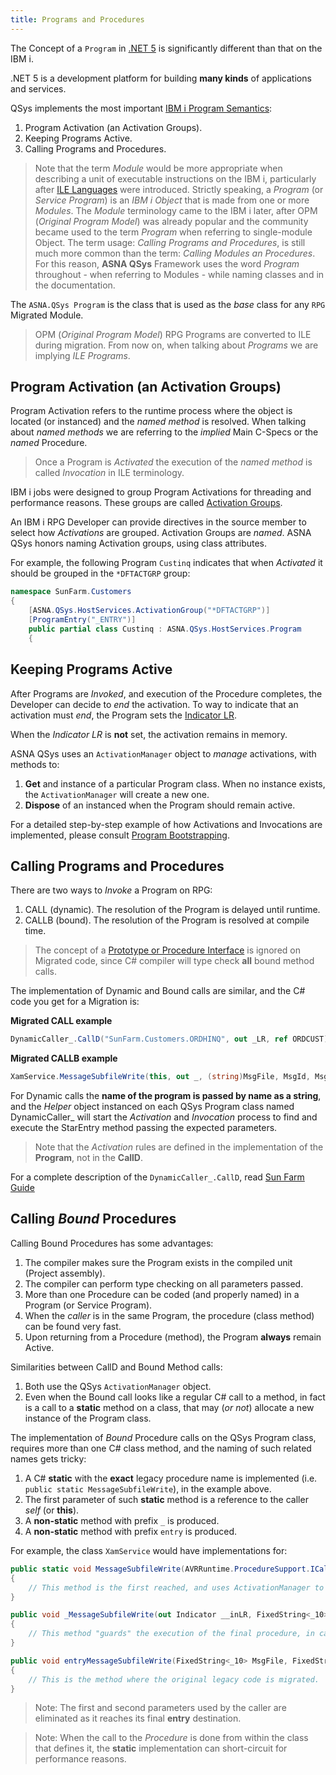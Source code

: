 ```yaml
---
title: Programs and Procedures
---
```


The Concept of a `Program` in [.NET 5](https://docs.microsoft.com/en-us/dotnet/core/introduction) is significantly different than that on the IBM i.

.NET 5 is a development platform for building **many kinds** of applications and services.

QSys implements the most important [IBM i Program Semantics](/concepts/background/ibmi-program):

1. Program Activation (an Activation Groups).
2. Keeping Programs Active.
3. Calling Programs and Procedures.

> Note that the term *Module* would be more appropriate when describing a unit of executable instructions on the IBM i, particularly after [ILE Languages](https://www.ibm.com/docs/en/i/7.3?topic=concepts-integrated-language-environment-introduction) were introduced. Strictly speaking, a *Program* (or *Service Program*) is an *IBM i Object* that is made from one or more *Modules*. The *Module* terminology came to the IBM i later, after OPM (*Original Program Model*) was already popular and the community became used to the term *Program* when referring to single-module Object. The term usage: *Calling Programs and Procedures*, is still much more common than the term: *Calling Modules an Procedures*. For this reason, **ASNA QSys** Framework uses the word *Program* throughout - when referring to Modules - while naming classes and in the documentation.

The `ASNA.QSys Program` is the class that is used as the *base* class for any `RPG` Migrated Module.

> OPM (*Original Program Model*) RPG Programs are converted to ILE during migration. From now on, when talking about *Programs* we are implying *ILE Programs*.

## Program Activation (an Activation Groups)

Program Activation refers to the runtime process where the object is located (or instanced) and the *named method* is resolved. When talking about *named methods* we are referring to the *implied* Main C-Specs or the *named* Procedure.

> Once a Program is *Activated* the execution of the *named method* is called *Invocation* in ILE terminology.

IBM i jobs were designed to group Program Activations for threading and performance reasons. These groups are called [Activation Groups](https://www.ibm.com/docs/en/i/7.2?topic=i-activation-groups-threads). 

An IBM i RPG Developer can provide directives in the source member to select how *Activations* are grouped. 
Activation Groups are *named*.
ASNA QSys honors naming Activation groups, using class attributes.

For example, the following Program `Custinq` indicates that when *Activated* it should be grouped in the `*DFTACTGRP` group:

```cs
namespace SunFarm.Customers
{
    [ASNA.QSys.HostServices.ActivationGroup("*DFTACTGRP")]
    [ProgramEntry("_ENTRY")]
    public partial class Custinq : ASNA.QSys.HostServices.Program
    {
```

## Keeping Programs Active

After Programs are *Invoked*, and execution of the Procedure completes, the Developer can decide to *end* the activation. To way to indicate that an activation must *end*, the Program sets the [Indicator LR](https://www.ibm.com/docs/en/i/7.4?topic=indicators-last-record-indicator-lr).

When the *Indicator LR* is **not** set, the activation remains in memory.

ASNA QSys uses an `ActivationManager` object to *manage* activations, with methods to:

1. **Get** and instance of a particular Program class. When no instance exists, the `ActivationManager` will create a new one.
2. **Dispose** of an instanced when the Program should remain active.

For a detailed step-by-step example of how Activations and Invocations are implemented, please consult [Program Bootstrapping](https://asna.github.io/SunFarm/program-bootstrap/).

## Calling Programs and Procedures

There are two ways to *Invoke* a Program on RPG:

1. CALL (dynamic). The resolution of the Program is delayed until runtime.
2. CALLB (bound).  The resolution of the Program is resolved at compile time.

> The concept of a [Prototype or Procedure Interface](https://www.ibm.com/docs/en/i/7.4?topic=parameters-procedure-interface) is ignored on Migrated code, since C# compiler will type check **all** bound method calls.

The implementation of Dynamic and Bound calls are similar, and the C# code you get for a Migration is:

**Migrated CALL example**

```cs
DynamicCaller_.CallD("SunFarm.Customers.ORDHINQ", out _LR, ref ORDCUST);
```

**Migrated CALLB example**
```cs
XamService.MessageSubfileWrite(this, out _, (string)MsgFile, MsgId, MsgDta, MsgLen, 3);
```

For Dynamic calls the **name of the program is passed by name as a string**, and the *Helper* object instanced on each QSys Program class named DynamicCaller_ will start the *Activation* and *Invocation* process to find and execute the StarEntry method passing the expected parameters.

> Note that the *Activation* rules are defined in the implementation of the **Program**, not in the **CallD**.

For a complete description of the `DynamicCaller_.CallD`, read [Sun Farm Guide](https://asna.github.io/SunFarm/program-bootstrap/)

## Calling *Bound* Procedures

Calling Bound Procedures has some advantages:
1. The compiler makes sure the Program exists in the compiled unit (Project assembly).
2. The compiler can perform type checking on all parameters passed.
3. More than one Procedure can be coded (and properly named) in a Program (or Service Program).
4. When the *caller* is in the same Program, the procedure (class method) can be found very fast.
5. Upon returning from a Procedure (method), the Program **always** remain Active.

Similarities between CallD and Bound Method calls:
1. Both use the QSys `ActivationManager` object.
2. Even when the Bound call looks like a regular C# call to a method, in fact is a call to a **static** method on a class, that may (*or not*) allocate a new instance of the Program class.

The implementation of *Bound* Procedure calls on the QSys Program class, requires more than one C# class method, and the naming of such related names gets tricky:

1. A C# **static** with the **exact** legacy procedure name is implemented (i.e. `public static MessageSubfileWrite`), in the example above.
2. The first parameter of such **static** method is a reference to the caller *self* (or **this**).
3. A **non-static** method with prefix `_` is produced.
4. A **non-static** method with prefix `entry` is produced.

For example, the class `XamService` would have implementations for:

```cs
public static void MessageSubfileWrite(AVRRuntime.ProcedureSupport.ICaller _caller, out Indicator __inLR, FixedString<_10> MsgFile, FixedString<_7> MsgId, FixedString<Len<_1, _0, _0>> MsgDta, int MsgLen, int Level)
{
    // This method is the first reached, and uses ActivationManager to find activation.
}

public void _MessageSubfileWrite(out Indicator __inLR, FixedString<_10> MsgFile, FixedString<_7> MsgId, FixedString<Len<_1, _0, _0>> MsgDta, int MsgLen, int Level)
{
    // This method "guards" the execution of the final procedure, in case call terminates "abruptly".
}

public void entryMessageSubfileWrite(FixedString<_10> MsgFile, FixedString<_7> MsgId, FixedString<Len<_1, _0, _0>> MsgDta, int MsgLen, int Level)
{
    // This is the method where the original legacy code is migrated.
}
```

> Note: The first and second parameters used by the caller are eliminated as it reaches its final **entry** destination.

> Note: When the call to the *Procedure* is done from within the class that defines it, the **static** implementation can short-circuit for performance reasons.

